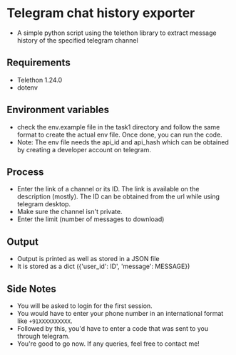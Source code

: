 # Telegram chat history exporter
* A simple python script using the telethon library to extract message history of the specified telegram channel
## Requirements
* Telethon 1.24.0
* dotenv
## Environment variables
* check the env.example file in the task1 directory and follow the same format to create the actual env file. Once done, you can run the code.
* Note: The env file needs the api_id and api_hash which can be obtained by creating a developer account on telegram.
## Process
* Enter the link of a channel or its ID. The link is available on the description (mostly). The ID can be obtained from the url while using
  telegram desktop.
* Make sure the channel isn't private.
* Enter the limit (number of messages to download)
## Output
* Output is printed as well as stored in a JSON file
* It is stored as a dict ({'user_id': ID', 'message': MESSAGE})
## Side Notes
* You will be asked to login for the first session.
* You would have to enter your phone number in an international format like `+91XXXXXXXXXX`.
* Followed by this, you'd have to enter a code that was sent to you through telegram.
* You're good to go now. If any queries, feel free to contact me!
